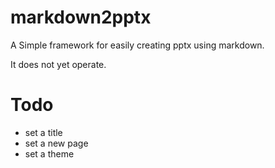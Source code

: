 # markdown2pptx
A Simple framework for easily creating  pptx using markdown.

It does not yet operate.

# Todo
- set a title
- set a new page
- set a theme
